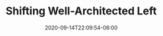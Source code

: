 ---
date: 2020-09-14T22:09:54-06:00
title: "Shifting Well-Architected Left"
externalUrl: https://www.youtube.com/watch?v=X6p1hXaalGU&t=369s&ab_channel=DOGCASTTheDevOpsWebcastbyNADOG
---